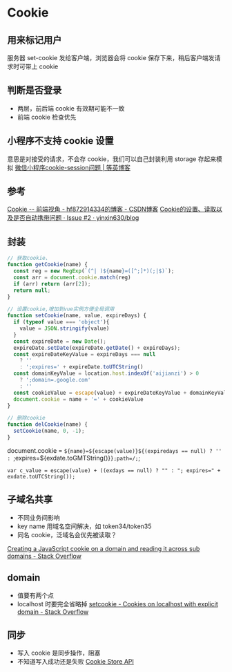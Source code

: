 # Cookie

## 用来标记用户
服务器 set-cookie 发给客户端，浏览器会将 cookie 保存下来，稍后客户端发请求时可带上 cookie

## 判断是否登录
* 两层，前后端 cookie 有效期可能不一致
* 前端 cookie 检查优先

## 小程序不支持 cookie 设置
意思是对接受的请求，不会存 cookie，我们可以自己封装利用 storage 存起来模拟
[微信小程序cookie-session问题 | 等英博客](https://www.waitig.com/%25E5%25BE%25AE%25E4%25BF%25A1%25E5%25B0%258F%25E7%25A8%258B%25E5%25BA%258Fcookie-session%25E9%2597%25AE%25E9%25A2%2598.html)

## 参考
[Cookie -- 前端视角 - hf872914334的博客 - CSDN博客](https://blog.csdn.net/hf872914334/article/details/78979007)
[Cookie的设置、读取以及是否自动携带问题 · Issue #2 · yinxin630/blog](https://github.com/yinxin630/blog/issues/2)

## 封装
```js
// 获取cookie、
function getCookie(name) {
  const reg = new RegExp(`(^| )${name}=([^;]*)(;|$)`);
  const arr = document.cookie.match(reg)
  if (arr) return (arr[2]);
  return null;
}

// 设置cookie,增加到vue实例方便全局调用
function setCookie(name, value, expireDays) {
  if (typeof value === 'object'){
    value = JSON.stringify(value)
  }
  const expireDate = new Date();
  expireDate.setDate(expireDate.getDate() + expireDays);
  const expireDateKeyValue = expireDays === null
    ? ''
    : ';expires=' + expireDate.toUTCString()
  const domainKeyValue = location.host.indexOf('aijianzi') > 0
    ? ';domain=.google.com'
    : ''
  const cookieValue = escape(value) + expireDateKeyValue + domainKeyValue
  document.cookie = name + '=' + cookieValue
}

// 删除cookie
function delCookie(name) {
  setCookie(name, 0, -1);
}
```

  document.cookie = `${name}=${escape(value)}${(expiredays == null) ? '' : `;expires=${exdate.toGMTString()}`};path=/;`;

    var c_value = escape(value) + ((exdays == null) ? "" : "; expires=" + exdate.toUTCString());
## 子域名共享
* 不同业务间影响
* key name 用域名空间解决，如 token34/token35
* 同名 cookie，泛域名会优先被读取？

[Creating a JavaScript cookie on a domain and reading it across sub domains - Stack Overflow](https://stackoverflow.com/questions/5671451/creating-a-javascript-cookie-on-a-domain-and-reading-it-across-sub-domains)

## domain
* 值要有两个点
* localhost 时要完全省略掉
[setcookie - Cookies on localhost with explicit domain - Stack Overflow](https://stackoverflow.com/questions/1134290/cookies-on-localhost-with-explicit-domain)

## 同步
* 写入 cookie 是同步操作，阻塞
* 不知道写入成功还是失败
[Cookie Store API](https://wicg.github.io/cookie-store/#intro-proposed-change)

